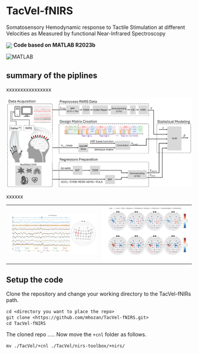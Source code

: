 # TacVel-fNIRS
Somatosensory Hemodynamic response to Tactile Stimulation at different Velocities as Measured by functional Near-Infrared Spectroscopy

<p>
  <img src="https://upload.wikimedia.org/wikipedia/commons/2/21/Matlab_Logo.png" width="20" style="vertical-align:middle"/>
  <strong> Code based on MATLAB R2023b</strong>
</p>


![MATLAB](https://img.shields.io/badge/MATLAB-R2023b-blue?logo=mathworks)


## summary of the piplines
xxxxxxxxxxxxxxxx

![Alt Text](./figures/TacVel_pipeline.png)


<!--
<p align="center">
  <img src="./figures/TacVel_pipeline.png" width="500" />
</p>
-->
xxxxxx

<table>
  <tr>
    <td><img src="./figures/TacVel_preprocessing.png" width="500" /></td>
    <td><img src="./figures/TacVel_results.png" width="500" /></td>
  </tr>
</table>



## Setup the code
Clone the repository and change your working directory to the TacVel-fNIRs path. 
```
cd <directory you want to place the repo>
git clone <https://github.com/mhozan/TacVel-fNIRS.git>
cd TacVel-fNIRS
```

The cloned repo ..... Now move the ```+cnl``` folder as follows.
```
mv ./TacVel/+cnl ./TacVel/nirs-toolbox/+nirs/
```

